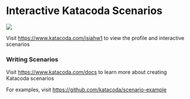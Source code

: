 # Interactive Katacoda Scenarios

[![](http://shields.katacoda.com/katacoda/isiahw1/count.svg)](https://www.katacoda.com/isiahw1 "Get your profile on Katacoda.com")

Visit https://www.katacoda.com/isiahw1 to view the profile and interactive scenarios

### Writing Scenarios
Visit https://www.katacoda.com/docs to learn more about creating Katacoda scenarios

For examples, visit https://github.com/katacoda/scenario-example
